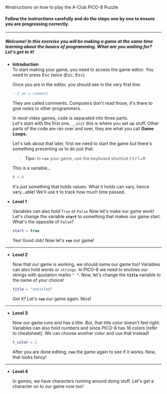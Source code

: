 #Instructions on how to play the A-Club PICO-8 Puzzle

#### Follow the instructions carefully and do the steps one by one to ensure you are progressing correctly.

***

##### Welcome! In this exercise you will be making a game at the same time learning about the basics of programming. What are you waiting for? Let's get to it!

* **Introduction**  
    To start making your game, you need to access the game editor.
    You need to press <kbd>Esc</kbd> twice (<kbd>Esc</kbd>, <kbd>Esc</kbd>)  
    
    Once you are in the editor, you should see in the very first line: 
    ```lua
    --I am a comment
    ```

    They are called comments. Computers don't read those, it's there to give notes to other programmers.  

    In most video games, code is separated into three parts.  
    Let's start with the first one, `__init` this is where you set up stuff. Other parts of the code are ran over and over, they are what you call **Game Loops.**  

    Let's talk about that later, first we need to start the game but there's something preventing us to do just that.

    > **_Tips:_** to **`run`** your game, use the keyboard shortcut <kbd>Ctrl</kbd>+<kbd>R</kbd>  
    
    This is a variable... 
    ```lua
    t = 0
    ```
    it's just something that holds values. What it holds can vary, hence vary...able!
    We'll use **`t`** to track how much time passed.  

* **Level 1**  

    Variables can also hold `True` or `False`
    Now let's make our game work! Let's change the variable **`start`** to something that makes our game start. What's the opposite of `False`?
    ```lua
    start = true
    ```
    Yes! Good Job!
    Now let's **`run`** our game!  

***  

* **Level 2**  
    
    Now that our game is working, we should name our game too!
    Variables can also hold words or `strings`. In PICO-8 we need to enclose our strings with quotation marks `" "`.
    Now, let's change the **`title`** variable to the name of your choice!
    ```lua
    title = "untitled"
    ```
    Got it? Let's **`run`** our game again.
    Nice!  

***  

* **Level 3**  
    
    Now our game runs and has a title. But, that title color doesn't feel right.   
    Variables can also hold numbers and since PICO-8 has 16 colors [refer to cheatsheet]. We can choose another color and use that instead!
    ```lua
    t_color = 2
    ```
    After you are done editing, **`run`** the game again to see if it works.
    Now, that looks fancy!  

***  

* **Level 4**  
    
    In games, we have characters running around doing stuff. Let's get a character on to our game now too!